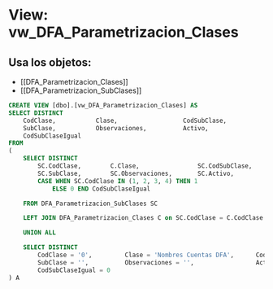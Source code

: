# View: vw_DFA_Parametrizacion_Clases

## Usa los objetos:
- [[DFA_Parametrizacion_Clases]]
- [[DFA_Parametrizacion_SubClases]]

```sql
CREATE VIEW [dbo].[vw_DFA_Parametrizacion_Clases] AS
SELECT DISTINCT
	CodClase,			Clase,					CodSubClase,
	SubClase,			Observaciones,			Activo,
	CodSubClaseIgual
FROM 
(
	SELECT DISTINCT
		SC.CodClase,		C.Clase,				SC.CodSubClase, 
		SC.SubClase,		SC.Observaciones,		SC.Activo,
		CASE WHEN SC.CodClase IN (1, 2, 3, 4) THEN 1 
			ELSE 0 END CodSubClaseIgual

	FROM DFA_Parametrizacion_SubClases SC

	LEFT JOIN DFA_Parametrizacion_Clases C on SC.CodClase = C.CodClase

	UNION ALL

	SELECT DISTINCT
		CodClase = '0',			Clase = 'Nombres Cuentas DFA',		CodSubClase = '0',
		SubClase = '',			Observaciones = '',					Activo = 1,
		CodSubClaseIgual = 0
) A

```
